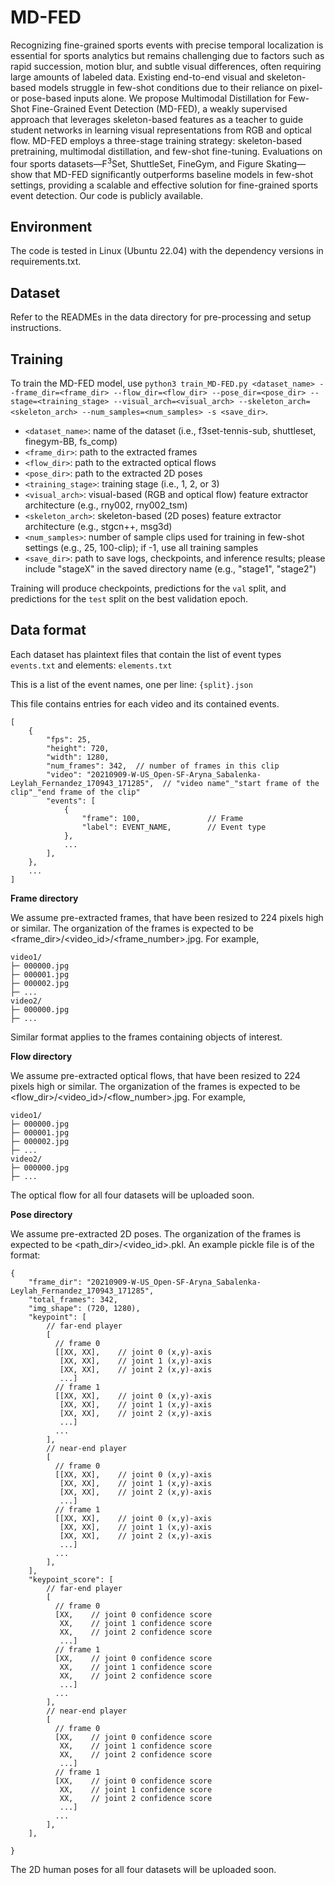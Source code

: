 # MD-FED

Recognizing fine-grained sports events with precise temporal localization is essential for sports analytics but remains challenging due to factors such as rapid succession, motion blur, and subtle visual differences, often requiring large amounts of labeled data. Existing end-to-end visual and skeleton-based models struggle in few-shot conditions due to their reliance on pixel- or pose-based inputs alone. We propose Multimodal Distillation for Few-Shot Fine-Grained Event Detection (MD-FED), a weakly supervised approach that leverages skeleton-based features as a teacher to guide student networks in learning visual representations from RGB and optical flow. MD-FED employs a three-stage training strategy: skeleton-based pretraining, multimodal distillation, and few-shot fine-tuning. Evaluations on four sports datasets—F$^3$Set, ShuttleSet, FineGym, and Figure Skating—show that MD-FED significantly outperforms baseline models in few-shot settings, providing a scalable and effective solution for fine-grained sports event detection. Our code is publicly available. 

## Environment
The code is tested in Linux (Ubuntu 22.04) with the dependency versions in requirements.txt.

## Dataset
Refer to the READMEs in the data directory for pre-processing and setup instructions.

## Training
To train the MD-FED model, use `python3 train_MD-FED.py <dataset_name> --frame_dir=<frame_dir> --flow_dir=<flow_dir> --pose_dir=<pose_dir> --stage=<training_stage> --visual_arch=<visual_arch> --skeleton_arch=<skeleton_arch> --num_samples=<num_samples> -s <save_dir>`.

* `<dataset_name>`: name of the dataset (i.e., f3set-tennis-sub, shuttleset, finegym-BB, fs_comp)
* `<frame_dir>`: path to the extracted frames
* `<flow_dir>`: path to the extracted optical flows
* `<pose_dir>`: path to the extracted 2D poses
* `<training_stage>`: training stage (i.e., 1, 2, or 3)
* `<visual_arch>`: visual-based (RGB and optical flow) feature extractor architecture (e.g., rny002, rny002_tsm)
* `<skeleton_arch>`: skeleton-based (2D poses) feature extractor architecture (e.g., stgcn++, msg3d)
* `<num_samples>`: number of sample clips used for training in few-shot settings (e.g., 25, 100-clip); if -1, use all training samples
* `<save_dir>`: path to save logs, checkpoints, and inference results; please include "stageX" in the saved directory name (e.g., "stage1", "stage2")

Training will produce checkpoints, predictions for the `val` split, and predictions for the `test` split on the best validation epoch.

## Data format
Each dataset has plaintext files that contain the list of event types `events.txt` and elements: `elements.txt`

This is a list of the event names, one per line: `{split}.json`

This file contains entries for each video and its contained events.

```
[
    {
        "fps": 25,
        "height": 720,
        "width": 1280,
        "num_frames": 342,  // number of frames in this clip
        "video": "20210909-W-US_Open-SF-Aryna_Sabalenka-Leylah_Fernandez_170943_171285",  // "video name"_"start frame of the clip"_"end frame of the clip"
        "events": [
            {
                "frame": 100,               // Frame
                "label": EVENT_NAME,        // Event type
            },
            ...
        ],
    },
    ...
]
```

**Frame directory**

We assume pre-extracted frames, that have been resized to 224 pixels high or similar. The organization of the frames is expected to be <frame_dir>/<video_id>/<frame_number>.jpg. For example,

```
video1/
├─ 000000.jpg
├─ 000001.jpg
├─ 000002.jpg
├─ ...
video2/
├─ 000000.jpg
├─ ...
```

Similar format applies to the frames containing objects of interest.

**Flow directory**

We assume pre-extracted optical flows, that have been resized to 224 pixels high or similar. The organization of the frames is expected to be <flow_dir>/<video_id>/<flow_number>.jpg. For example,

```
video1/
├─ 000000.jpg
├─ 000001.jpg
├─ 000002.jpg
├─ ...
video2/
├─ 000000.jpg
├─ ...
```

The optical flow for all four datasets will be uploaded soon.

**Pose directory**

We assume pre-extracted 2D poses. The organization of the frames is expected to be <path_dir>/<video_id>.pkl. An example pickle file is of the format:

```
{
    "frame_dir": "20210909-W-US_Open-SF-Aryna_Sabalenka-Leylah_Fernandez_170943_171285",
    "total_frames": 342,
    "img_shape": (720, 1280),
    "keypoint": [
        // far-end player
        [
          // frame 0
          [[XX, XX],    // joint 0 (x,y)-axis
           [XX, XX],    // joint 1 (x,y)-axis
           [XX, XX],    // joint 2 (x,y)-axis
           ...]
          // frame 1
          [[XX, XX],    // joint 0 (x,y)-axis
           [XX, XX],    // joint 1 (x,y)-axis
           [XX, XX],    // joint 2 (x,y)-axis
           ...]    
          ...
        ],
        // near-end player
        [
          // frame 0
          [[XX, XX],    // joint 0 (x,y)-axis
           [XX, XX],    // joint 1 (x,y)-axis
           [XX, XX],    // joint 2 (x,y)-axis
           ...]
          // frame 1
          [[XX, XX],    // joint 0 (x,y)-axis
           [XX, XX],    // joint 1 (x,y)-axis
           [XX, XX],    // joint 2 (x,y)-axis
           ...]    
          ...
        ],
    ],
    "keypoint_score": [
        // far-end player
        [
          // frame 0
          [XX,    // joint 0 confidence score
           XX,    // joint 1 confidence score
           XX,    // joint 2 confidence score
           ...]
          // frame 1
          [XX,    // joint 0 confidence score
           XX,    // joint 1 confidence score
           XX,    // joint 2 confidence score
           ...] 
          ...
        ],
        // near-end player
        [
          // frame 0
          [XX,    // joint 0 confidence score
           XX,    // joint 1 confidence score
           XX,    // joint 2 confidence score
           ...]
          // frame 1
          [XX,    // joint 0 confidence score
           XX,    // joint 1 confidence score
           XX,    // joint 2 confidence score
           ...]   
          ...
        ],
    ],
    
}
```

The 2D human poses for all four datasets will be uploaded soon.
